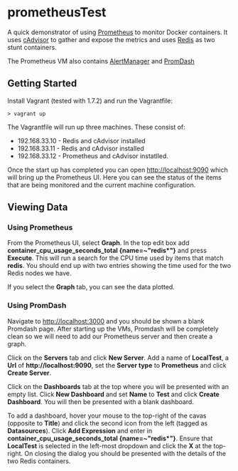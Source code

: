 # prometheusTest

A quick demonstrator of using [Prometheus](http://prometheus.io) to monitor Docker containers. It uses [cAdvisor](https://github.com/google/cadvisor) to gather and expose the metrics and uses [Redis](https://hub.docker.com/_/redis/) as two stunt containers.

The Prometheus VM also contains [AlertManager](http://prometheus.io/docs/alerting/alertmanager/) and [PromDash](https://github.com/prometheus/promdash/blob/master/README.md)

## Getting Started

Install Vagrant (tested with 1.7.2) and run the Vagrantfile:

    > vagrant up

The Vagrantfile will run up three machines. These consist of: 
- 192.168.33.10 - Redis and cAdvisor installed
- 192.168.33.11 - Redis and cAdvisor installed
- 192.168.33.12 - Prometheus and cAdvisor instatlled.

Once the start up has completed you can open [http://localhost:9090](http://localhost:9090) which will bring up the Prometheus UI. Here you can see the status of the items that are being monitored and the current machine configuration.

## Viewing Data

### Using Prometheus

From the Prometheus UI, select **Graph**. In the top edit box add **container\_cpu_usage\_seconds\_total {name=~"redis\*"}** and press **Execute**. This will run a search for the CPU time used by items that match **redis**. You should end up with two entries showing the time used for the two Redis nodes we have. 

If you select the **Graph** tab, you can see the data plotted.

### Using PromDash

Navigate to [http://localhost:3000](http://localhost:3000) and you should be shown a blank Promdash page. After starting up the VMs, Promdash will be completely clean so we will need to add our Prometheus server and then create a graph.

Click on the **Servers** tab and click **New Server**. Add a name of **LocalTest**, a **Url** of **http://localhost:9090**, set the **Server type** to **Prometheus** and click **Create Server**. 

Click on the **Dashboards** tab at the top where you will be presented with an empty list. Click **New Dashboard** and set **Name** to **Test** and click **Create Dashboard**. You will then be presented with a blank dashboard. 

To add a dashboard, hover your mouse to the top-right of the cavas (opposite to **Title**) and click the second icon from the left (tagged as **Datasources**). Click **Add Expression** and enter in **container\_cpu_usage\_seconds\_total {name=~"redis\*"}**. Ensure that **LocalTest** is selected in the left-most dropdown and click the **X** at the top-right. On closing the dialog you should be presented with the details of the two Redis containers. 

